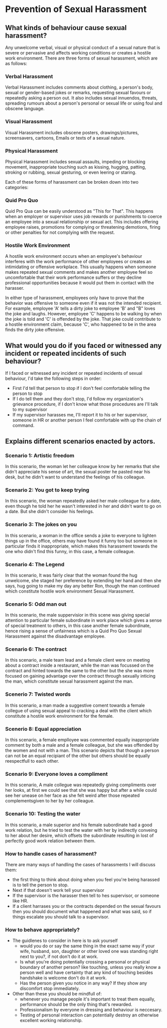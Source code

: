 # Prevention of Sexual Harassment

## What kinds of behaviour cause sexual harassment?

Any unwelcome verbal, visual or physical conduct of a sexual nature that is severe or pervasive and affects working conditions or creates a hostile work environment.
There are three forms of sexual harassment, which are as follows:

### Verbal Harassment

Verbal Harassment includes comments about clothing, a person's body, sexual or gender-based jokes or remarks, requesting sexual favours or repeatedly asking a person out. It also includes sexual innuendos, threats, spreading rumours about a person's personal or sexual life or using foul and obscene language. 

### Visual Harassment

Visual Harassment includes obscene posters, drawings/pictures, screensavers, cartoons, Emails or texts of a sexual nature. 

### Physical Harassment

Physical Harassment includes sexual assaults, impeding or blocking movement, inappropriate touching such as kissing, hugging, patting, stroking or rubbing, sexual gesturing, or even leering or staring.

Each of these forms of harassment can be broken down into two categories:

### Quid Pro Quo

Quid Pro Qua can be easily understood as "This for That". This happens when an employer or supervisor uses job rewards or punishments to coerce an employee into a sexual relationship or sexual act. This includes offering employee raises, promotions for complying or threatening demotions, firing or other penalties for not complying with the request. 

### Hostile Work Environment

A hostile work environment occurs when an employee's behaviour interferes with the work performance of other employees or creates an intimidating or offensive workplace. This usually happens when someone makes repeated sexual comments and makes another employee feel so uncomfortable that their work performance suffers or they decline professional opportunities because it would put them in contact with the harasser.

In either type of harassment, employees only have to prove that the behavior was offensive to someone even if it was not the intended recipient. For example, employee 'A' tells a dirty joke to employee 'B' and "B" loves the joke and laughs. However, employee 'C' happens to be walking by when the joke is told and 'C' is offended by the joke. That joke could contribute to a hostile environment claim, because 'C', who happened to be in the area finds the dirty joke offensive.

## What would you do if you faced or witnessed any incident or repeated incidents of such behaviour?

If I faced or witnessed any incident or repeated incidents of sexual behaviour, I'd take the following steps in order: 
* First I'd tell that person to stop if I don't feel comfortable telling the person to stop
* If I do tell them and they don't stop, I'd follow my organization's grievance procedure, if I don't know what those procedures are I'll talk to my supervisor
* If my supervisor harasses me, I'll report it to his or her supervisor, someone in HR or another person I feel comfortable with up the chain of command.

## Explains different scenarios enacted by actors.

### Scenario 1: Artistic freedom
In this scenario, the woman let her colleague know by her remarks that she didn't appreciate his sense of art, the sexual poster he pasted near his desk, but he didn't want to understand the feelings of his colleague. 

### Scenario 2: You got to keep trying
In this scenario, the woman repeatedly asked her male colleague for a date, even though he told her he wasn't interested in her and didn't want to go on a date. But she didn't consider his feelings.

### Scenario 3: The jokes on you
In this scenario, a woman in the office sends a joke to everyone to lighten things up in the office, others may have found it funny too but someone in particular finds it inappropriate, which makes this harassment towards the one who didn't find this funny, in this case, a female colleague.

### Scenario 4: The Legend
In this scenario, It was fairly clear that the woman found the hug unwelcome, she staged her preference by extending her hand and then she says, hug going to make my day any better Ron, though the man continued which constitute hostile work environment Sexual Harassment.

### Scenario 5: Odd man out
In this scenario, the male suppervisior in this scene was giving special attention to particular female subordinate in work place which gives a sense of special treatment to others, in this case another female subordinate, hence rising a sense of unfairness which is a Quid Pro Quo Sexual Harassment against the disadvantage employee.

### Scenario 6: The contract
In this scenario, a male team lead and a female client were on meeting about a contract inside a restaurant, while the man was focussed on the contract and hinted towards the same to the other but the she was more focused on gaining advantage over the contract through sexually inticing the man, which constitute sexual harassment against the man.

### Scenerio 7: Twisted words
In this scenario, a man made a suggestive coment towards a female collegue of using sexual appeal to cracking a deal with the client which constitute a hostile work environment for the female.

### Scenerio 8: Equal appreciation
In this scenario, a female emplloyee was commented equally inappropriate comment by both a male and a female colleague, but she was offended by the women and not with a man. This scenario depicts that though a person can not be an equal recipiant of the other but others should be equally reespectfull to each other.

### Scenario 9: Everyone loves a compliment
In this scenario, A male collegue was repeatedly giving compliments over her looks, at first we could see that she was happy but after a while could see her unease on her face as she felt weird after those repeated complementsgiven to her by her colleague.

### Scenario 10: Testing the water
In this scenario, a male superior and his female subordinate had a good work relation, but he tried to test the water with her by indirectly conveing to her about her desire, which offsets the subordinate resulting in lost of perfectly good work relation between them.

### How to handle cases of harassment?
There are many ways of handling the cases of harassments I will discuss them:
* the first thing to think about doing when you feel you're being harassed is to tell the person to stop.
* Next if that doesn't work tell your supervisor
* If the supervisor is the harasser then tell to hes supervisor, or someone like HR.
* If a client harrases you or the contracts depended on the sexual favours then you should document what happened and what was said, so if things escalate you should talk to a supervisor.


### How to behave appropriately?
* The guidlenes to consider in here is to ask yourself
  * would you do or say the same thing in the exact same way if your wife, husband, son, daughter or other loved one was standing right next to you?, if not don't do it at work.
  * Is what you're doing potentially crossing a personal or physical boundary of another person? like touching, unless you really know a person well and have certainty that any kind of touching besides handshake is welcome don't do it at work.
  * Has the person given you notice in any way? If they show any discomfort stop immediately.
* Other than these you should be mindfull of: 
  * whenever you manage people it's important to treat them equally, performance should be the only thing that's rewarded.
  * Professionalism by everyone in dressing and behaviour is neccesary.
  * Testing of personal interaction can potentially destroy an otherwise excellent working relationship.
  
